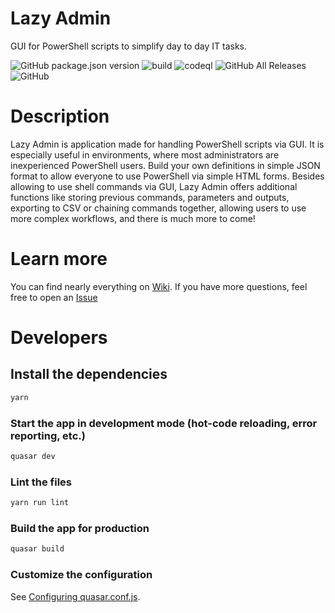 # Lazy Admin

GUI for PowerShell scripts to simplify day to day IT tasks.

![GitHub package.json version](https://img.shields.io/github/package-json/v/houby-studio/lazy-admin)
![build](https://github.com/houby-studio/lazy-admin/workflows/build/badge.svg)
![codeql](https://github.com/houby-studio/lazy-admin/workflows/codeql/badge.svg)
![GitHub All Releases](https://img.shields.io/github/downloads/houby-studio/lazy-admin/total)
![GitHub](https://img.shields.io/github/license/houby-studio/lazy-admin)

# Description

Lazy Admin is application made for handling PowerShell scripts via GUI. It is especially useful in environments, where most administrators are inexperienced PowerShell users. Build your own definitions in simple JSON format to allow everyone to use PowerShell via simple HTML forms. Besides allowing to use shell commands via GUI, Lazy Admin offers additional functions like storing previous commands, parameters and outputs, exporting to CSV or chaining commands together, allowing users to use more complex workflows, and there is much more to come!

# Learn more

You can find nearly everything on [Wiki](https://github.com/houby-studio/lazy-admin/wiki). If you have more questions, feel free to open an [Issue](https://github.com/houby-studio/lazy-admin/issues)

# Developers

## Install the dependencies
```bash
yarn
```

### Start the app in development mode (hot-code reloading, error reporting, etc.)
```bash
quasar dev
```

### Lint the files
```bash
yarn run lint
```

### Build the app for production
```bash
quasar build
```

### Customize the configuration
See [Configuring quasar.conf.js](https://quasar.dev/quasar-cli/quasar-conf-js).
